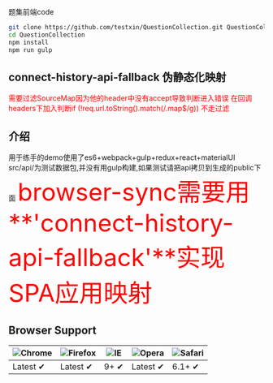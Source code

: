 题集前端code


```bash
git clone https://github.com/testxin/QuestionCollection.git QuestionCollection
cd QuestionCollection
npm install
npm run gulp
```

## connect-history-api-fallback 伪静态化映射
   <font color="red">需要过滤SourceMap因为他的header中没有accept导致判断进入错误
   在回调headers下加入判断if (!req.url.toString().match(/\.map$/g)) 不走过滤</font>

## 介绍
   
   用于练手的demo使用了es6+webpack+gulp+redux+react+materialUI  
   src/api/为测试数据包,并没有用gulp构建,如果测试请把api拷贝到生成的public下面
   <font color="red" size=7 >browser-sync需要用**'connect-history-api-fallback'**实现SPA应用映射</font>

## Browser Support

![Chrome](https://raw.github.com/alrra/browser-logos/master/chrome/chrome_48x48.png) | ![Firefox](https://raw.github.com/alrra/browser-logos/master/firefox/firefox_48x48.png) | ![IE](https://raw.github.com/alrra/browser-logos/master/internet-explorer/internet-explorer_48x48.png) | ![Opera](https://raw.github.com/alrra/browser-logos/master/opera/opera_48x48.png) | ![Safari](https://raw.github.com/alrra/browser-logos/master/safari/safari_48x48.png)
--- | --- | --- | --- | --- |
Latest ✔ | Latest ✔ | 9+ ✔ | Latest ✔ | 6.1+ ✔ |
